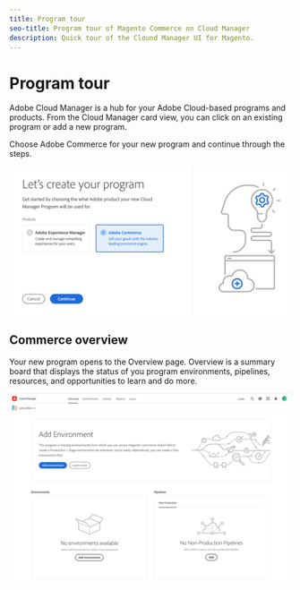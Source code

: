 ```yaml
---
title: Program tour
seo-title: Program tour of Magento Commerce on Cloud Manager
description: Quick tour of the Clound Manager UI for Magento.
---
```


# Program tour

Adobe Cloud Manager is a hub for your Adobe Cloud-based programs and products. From the Cloud Manager card view, you can click on an existing program or add a new program.

Choose Adobe Commerce for your new program and continue through the steps.

![programs](../assets/create-cm-program.png)

## Commerce overview

Your new program opens to the Overview page. Overview is a summary board that displays the status of you program environments, pipelines, resources, and opportunities to learn and do more.

![commerce overview](../assets/commerce-overview-new.png)